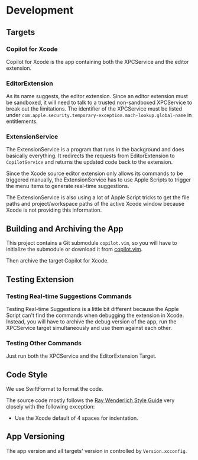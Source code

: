 # Development

## Targets 

### Copilot for Xcode

Copilot for Xcode is the app containing both the XPCService and the editor extension.

### EditorExtension

As its name suggests, the editor extension. Since an editor extension must be sandboxed, it will need to talk to a trusted non-sandboxed XPCService to break out the limitations. The identifier of the XPCService must be listed under `com.apple.security.temporary-exception.mach-lookup.global-name` in entitlements.

### ExtensionService

The ExtensionService is a program that runs in the background and does basically everything. It redirects the requests from EditorExtension to `CopilotService` and returns the updated code back to the extension.

Since the Xcode source editor extension only allows its commands to be triggered manually, the ExtensionService has to use Apple Scripts to trigger the menu items to generate real-time suggestions.

The ExtensionService is also using a lot of Apple Script tricks to get the file paths and project/workspace paths of the active Xcode window because Xcode is not providing this information.

## Building and Archiving the App

This project contains a Git submodule `copilot.vim`, so you will have to initialize the submodule or download it from [copilot.vim](https://github.com/github/copilot.vim).

Then archive the target Copilot for Xcode.

## Testing Extension

### Testing Real-time Suggestions Commands

Testing Real-time Suggestions is a little bit different because the Apple Script can't find the commands when debugging the extension in Xcode. Instead, you will have to archive the debug version of the app, run the XPCService target simultaneously and use them against each other.

### Testing Other Commands

Just run both the XPCService and the EditorExtension Target. 

## Code Style

We use SwiftFormat to format the code.

The source code mostly follows the [Ray Wenderlich Style Guide](https://github.com/raywenderlich/swift-style-guide) very closely with the following exception:

- Use the Xcode default of 4 spaces for indentation.

## App Versioning

The app version and all targets' version in controlled by `Version.xcconfig`.

